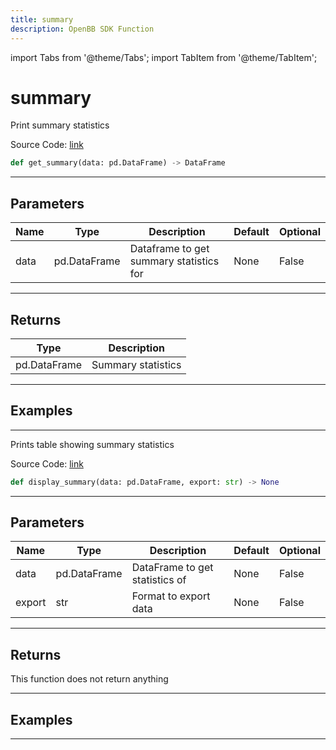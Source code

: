 ```yaml
---
title: summary
description: OpenBB SDK Function
---
```


import Tabs from '@theme/Tabs';
import TabItem from '@theme/TabItem';

# summary

<Tabs>
<TabItem value="model" label="Model" default>

Print summary statistics

Source Code: [link](https://github.com/OpenBB-finance/OpenBBTerminal/tree/main/openbb_terminal/common/quantitative_analysis/qa_model.py#L25)

```python
def get_summary(data: pd.DataFrame) -> DataFrame
```
---

## Parameters

| Name | Type | Description | Default | Optional |
| ---- | ---- | ----------- | ------- | -------- |
| data | pd.DataFrame | Dataframe to get summary statistics for | None | False |

---

## Returns

| Type | Description |
| ---- | ----------- |
| pd.DataFrame | Summary statistics |

---

## Examples

---



</TabItem>
<TabItem value="view" label="View">

Prints table showing summary statistics

Source Code: [link](https://github.com/OpenBB-finance/OpenBBTerminal/tree/main/openbb_terminal/common/quantitative_analysis/qa_view.py#L53)

```python
def display_summary(data: pd.DataFrame, export: str) -> None
```
---

## Parameters

| Name | Type | Description | Default | Optional |
| ---- | ---- | ----------- | ------- | -------- |
| data | pd.DataFrame | DataFrame to get statistics of | None | False |
| export | str | Format to export data | None | False |

---

## Returns

This function does not return anything

---

## Examples

---



</TabItem>
</Tabs>